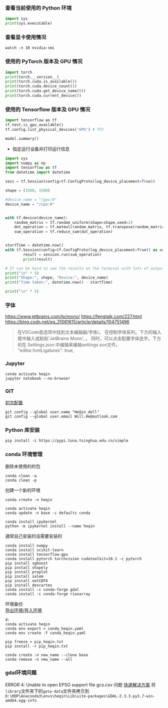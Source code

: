 ### 查看当前使用的 Python 环境
```python
import sys
print(sys.executable)
```
### 查看显卡使用情况
```SHELL
watch -n 10 nvidia-smi 
```


### 使用的 PyTorch 版本及 GPU 情况
```PYTHON
import torch
print(torch.__version__)
print(torch.cuda.is_available())
print(torch.cuda.device_count())
print(torch.cuda.get_device_name(0))
print(torch.cuda.current_device())
```
### 使用的 Tensorflow 版本及 GPU 情况
```PYTHON
import tensorflow as tf 
tf.test.is_gpu_available()
tf.config.list_physical_devices('GPU') # TF2

model.summary()
```

- 指定运行设备并打印运行信息
```python
import sys
import numpy as np
import tensorflow as tf
from datetime import datetime

sess = tf.Session(config=tf.ConfigProto(log_device_placement=True))

shape = (1500, 1500)

#device_name = "/gpu:0"
device_name = "/cpu:0"


with tf.device(device_name):
    random_matrix = tf.random_uniform(shape=shape,seed=2)
    dot_operation = tf.matmul(random_matrix, tf.transpose(random_matrix))
    sum_operation = tf.reduce_sum(dot_operation)


startTime = datetime.now()
with tf.Session(config=tf.ConfigProto(log_device_placement=True)) as session:
        result = session.run(sum_operation)
        print(result)

# It can be hard to see the results on the terminal with lots of output -- add some newlines to improve readability.
print("\n" * 5)
print("Shape:", shape, "Device:", device_name)
print("Time taken:", datetime.now() - startTime)

print("\n" * 5)
```

### 字体
https://www.jetbrains.com/lp/mono/
https://fengtalk.com/227.html
https://blog.csdn.net/qq_31061615/article/details/104751496
> 在VSCode首选项中找到文本编辑器/字体/。
在控制字体系列。下方的输入框中输入或粘贴'JetBrains Mono', 。
同时，可以点击配置字体连字。下方的在 Settings.json 中编辑来编辑settings.son文件。
 "editor.fontLigatures": true,

### Jupyter
```SHELL
conda activate heqin
jupyter notebook --no-browser
```

### GIT
[初次配置](https://git-scm.com/book/en/v2/Getting-Started-First-Time-Git-Setup)

```shell
git config --global user.name "HeQin_dell"
git config --global user.email Will.He@outlook.com
```


### Python 库安装
```SHELL
pip install -i https://pypi.tuna.tsinghua.edu.cn/simple
```


### conda 环境管理
删除未使用的的包
```SHELL
conda clean -a
conda clean -p
```
创建一个新的环境
```SHELL
conda create -n heqin

conda activate heqin
conda update -n base -c defaults conda

conda install ipykernel
python -m ipykernel install --name heqin
```

通常自己安装的话需要安装的
```
conda install numpy
conda install scikit-learn
conda install tensorflow-gpu
conda install pytorch torchvision cudatoolkit=10.1 -c pytorch
pip install xgboost
pip install shapely
pip install proplot
pip install salem
pip install netCDF4
pip install descartes
conda install -c conda-forge gdal
conda install -c conda-forge rioxarray
```

环境备份  
[导出环境/导入环境](https://blog.csdn.net/shunaoxi2313/article/details/92003710)
```shell
d:
conda activate heqin
conda env export > conda_heqin.yaml
conda env create -f conda_heqin.yaml

pip freeze > pip_heqin.txt
pip install -r pip_heqin.txt

conda create -n new_name --clone base
conda remove -n new_name --all
```


### gdal环境问题
ERROR 4: Unable to open EPSG support file gcs.csv 问题
[快速解决方案](https://blog.csdn.net/csdn_xuebing/java/article/details/88421708)
将`library`文件夹下的`gata-data`文件夹拷贝到`D:\RDP\Anaconda3\envs\heqin\Lib\site-packages\GDAL-2.3.3-py3.7-win-amd64.egg-info`

